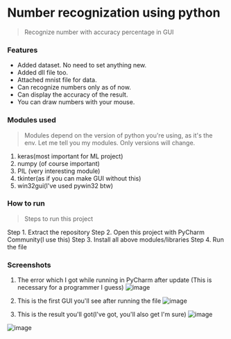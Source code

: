 # Number recognization using python

> Recognize number with accuracy percentage in GUI

### Features

- Added dataset. No need to set anything new.
- Added dll file too.
- Attached mnist file for data.
- Can recognize numbers only as of now.
- Can display the accuracy of the result.
- You can draw numbers with your mouse.

### Modules used

> Modules depend on the version of python you're using, as it's the env. Let me tell you my modules. Only versions will change.
1. keras(most important for ML project)
2. numpy (of course important)
3. PIL (very interesting module)
4. tkinter(as if you can make GUI without this)
5. win32gui(I've used pywin32 btw)

### How to run

> Steps to run this project

Step 1. Extract the repository
Step 2. Open this project with PyCharm Community(I use this)
Step 3. Install all above modules/libraries
Step 4. Run the file [](gui_digit_recognizer.py)

### Screenshots

1. The error which I got while running in PyCharm after update (This is necessary for a programmer I guess)
![image](https://user-images.githubusercontent.com/40369168/130669652-7c8a38dc-86b9-4ab2-a2d3-ff03b4a835ea.png)


2. This is the first GUI you'll see after running the file
![image](https://user-images.githubusercontent.com/40369168/130669718-fcd20ed0-e6af-4b05-9de7-b05e86e75ec2.png)


3. This is the result you'll got(I've got, you'll also get I'm sure)
![image](https://user-images.githubusercontent.com/40369168/130669879-ab9320c1-c183-43fc-9ab5-74c3f6fa94ff.png)

![image](https://user-images.githubusercontent.com/40369168/130669940-e5250e97-645a-46a2-acb3-ff131fab2e9a.png)
